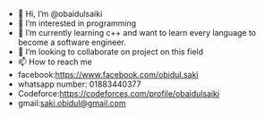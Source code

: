 - 👋 Hi, I’m @obaidulsaiki
- 👀 I’m interested in programming
- 🌱 I’m currently learning c++ and want to learn every language to become a software engineer.
- 💞️ I’m looking to collaborate on project on this field
- 📫 How to reach me 
- facebook:https://www.facebook.com/obidul.saki
- whatsapp number: 01883440377
- Codeforce:https://codeforces.com/profile/obaidulsaiki
- gmail:saki.obidul@gmail.com

<!---
obaidulsaiki/obaidulsaiki is a ✨ special ✨ repository because its `README.md` (this file) appears on your GitHub profile.
You can click the Preview link to take a look at your changes.
--->
